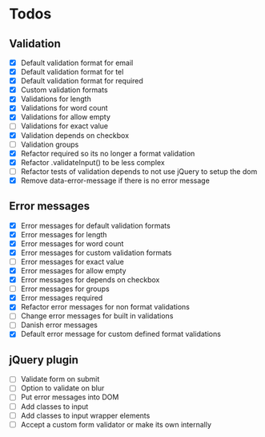 # Todos

## Validation

- [x] Default validation format for email
- [x] Default validation format for tel
- [x] Default validation format for required
- [x] Custom validation formats
- [x] Validations for length
- [x] Validations for word count
- [x] Validations for allow empty
- [ ] Validations for exact value
- [x] Validation depends on checkbox
- [ ] Validation groups
- [x] Refactor required so its no longer a format validation
- [x] Refactor .validateInput() to be less complex
- [ ] Refactor tests of validation depends to not use jQuery to setup the dom
- [x] Remove data-error-message if there is no error message

## Error messages

- [x] Error messages for default validation formats
- [x] Error messages for length
- [x] Error messages for word count
- [x] Error messages for custom validation formats
- [ ] Error messages for exact value
- [x] Error messages for allow empty
- [x] Error messages for depends on checkbox
- [ ] Error messages for groups
- [x] Error messages required
- [x] Refactor error messages for non format validations
- [ ] Change error messages for built in validations
- [ ] Danish error messages
- [x] Default error message for custom defined format validations

## jQuery plugin

- [ ] Validate form on submit
- [ ] Option to validate on blur
- [ ] Put error messages into DOM
- [ ] Add classes to input
- [ ] Add classes to input wrapper elements
- [ ] Accept a custom form validator or make its own internally
